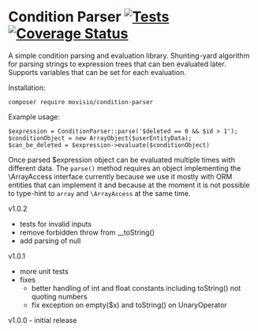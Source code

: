 # Condition Parser [![Tests](https://github.com/movisio/condition-parser/workflows/Tests/badge.svg?branch=master)](https://github.com/movisio/condition-parser/actions) [![Coverage Status](https://coveralls.io/repos/github/movisio/condition-parser/badge.svg?branch=master)](https://coveralls.io/github/movisio/condition-parser?branch=master)

A simple condition parsing and evaluation library. Shunting-yard algorithm for parsing strings to expression trees that can ben evaluated later. Supports variables that can be set for each evaluation.

Installation:
```
composer require movisio/condition-parser
```

Example usage:
```
$expression = ConditionParser::parse('$deleted == 0 && $id > 1');
$conditionObject = new ArrayObject($userEntityData);
$can_be_deleted = $expression->evaluate($conditionObject)
```
Once parsed $expression object can be evaluated multiple times with different data.
The `parse()` method requires an object implementing the \ArrayAccess interface currently because we use it mostly with ORM entities that can implement it and because at the moment it is not possible to type-hint to `array` and `\ArrayAccess` at the same time. 

v1.0.2
- tests for invalid inputs
- remove forbidden throw from __toString()
- add parsing of null

v1.0.1
- more unit tests
- fixes
  - better handling of int and float constants including toString() not quoting numbers
  - fix exception on empty($x) and toString() on UnaryOperator

v1.0.0 - initial release
